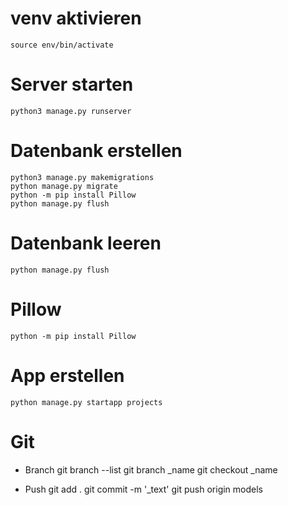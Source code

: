 # venv aktivieren
    source env/bin/activate

# Server starten
    python3 manage.py runserver

# Datenbank erstellen
    python3 manage.py makemigrations
    python manage.py migrate
    python -m pip install Pillow
    python manage.py flush

# Datenbank leeren
    python manage.py flush

# Pillow
    python -m pip install Pillow
 
# App erstellen
    python manage.py startapp projects

# Git
- Branch
git branch --list
git branch _name
git checkout _name

- Push
git add .
git commit -m '_text'
git push origin models